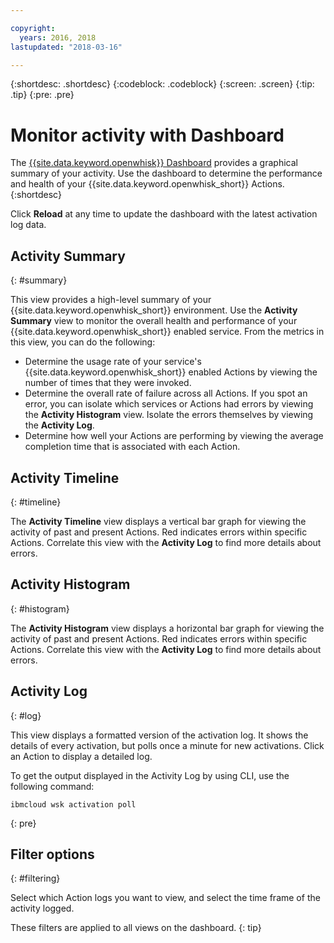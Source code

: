 ```yaml
---

copyright:
  years: 2016, 2018
lastupdated: "2018-03-16"

---
```


{:shortdesc: .shortdesc}
{:codeblock: .codeblock}
{:screen: .screen}
{:tip: .tip}
{:pre: .pre}

# Monitor activity with Dashboard

The [{{site.data.keyword.openwhisk}} Dashboard](https://console.bluemix.net/openwhisk/dashboard/) provides a graphical summary of your activity. Use the dashboard to determine the performance and health of your {{site.data.keyword.openwhisk_short}} Actions.
{:shortdesc}

Click **Reload** at any time to update the dashboard with the latest activation log data.

## Activity Summary
{: #summary}

This view provides a high-level summary of your {{site.data.keyword.openwhisk_short}} environment. Use the **Activity Summary** view to monitor the overall health and performance of your {{site.data.keyword.openwhisk_short}} enabled service. From the metrics in this view, you can do the following:
* Determine the usage rate of your service's {{site.data.keyword.openwhisk_short}} enabled Actions by viewing the number of times that they were invoked.
* Determine the overall rate of failure across all Actions. If you spot an error, you can isolate which services or Actions had errors by viewing the **Activity Histogram** view. Isolate the errors themselves by viewing the **Activity Log**.
* Determine how well your Actions are performing by viewing the average completion time that is associated with each Action.

<!-- For tips on improving performance, see troubleshooting? -->

## Activity Timeline
{: #timeline}

The **Activity Timeline** view displays a vertical bar graph for viewing the activity of past and present Actions. Red indicates errors within specific Actions. Correlate this view with the **Activity Log** to find more details about errors.

## Activity Histogram
{: #histogram}

The **Activity Histogram** view displays a horizontal bar graph for viewing the activity of past and present Actions. Red indicates errors within specific Actions. Correlate this view with the **Activity Log** to find more details about errors.

## Activity Log
{: #log}

This view displays a formatted version of the activation log. It shows the details of every activation, but polls once a minute for new activations. Click an Action to display a detailed log.

To get the output displayed in the Activity Log by using CLI, use the following command:
```
ibmcloud wsk activation poll
```
{: pre}

## Filter options
{: #filtering}

Select which Action logs you want to view, and select the time frame of the activity logged.

These filters are applied to all views on the dashboard.
{: tip}
